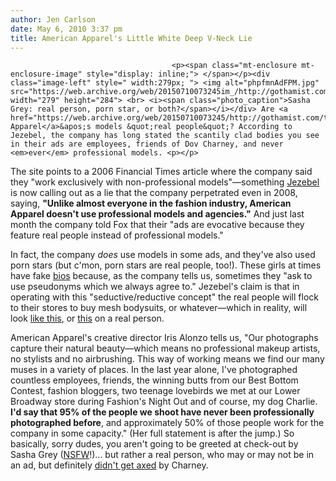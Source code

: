 ```yaml
---
author: Jen Carlson
date: May 6, 2010 3:37 pm
title: American Apparel's Little White Deep V-Neck Lie
---
```


	
										<p><span class="mt-enclosure mt-enclosure-image" style="display: inline;"> </span></p><div class="image-left" style=" width:279px; "> <img alt="phpfmnAdFPM.jpg" src="https://web.archive.org/web/20150710073245im_/http://gothamist.com/attachments/arts_jen/phpfmnAdFPM.jpg" width="279" height="284"> <br> <i><span class="photo_caption">Sasha Grey: real person, porn star, or both?</span></i></div> Are <a href="https://web.archive.org/web/20150710073245/http://gothamist.com/tags/americanapparel">American Apparel</a>&apos;s models &quot;real people&quot;? According to Jezebel, the company has long stated the scantily clad bodies you see in their ads are employees, friends of Dov Charney, and never <em>ever</em> professional models. <p></p>

<p>The site points to a 2006 Financial Times article where the company said they &quot;work exclusively with non-professional models&quot;&#x2014;something <a href="https://web.archive.org/web/20150710073245/http://jezebel.com/5531777/american-apparel-lies-about-its-real-people-models">Jezebel</a> is now calling out as a lie that the company perpetrated even in 2008, saying, <strong>&quot;Unlike almost everyone in the fashion industry, American Apparel doesn&apos;t use professional models and agencies.&quot;</strong> And just last month the company told Fox that their &quot;ads are evocative because they feature real people instead of professional models.&quot;</p>

<p>In fact, the company <em>does</em> use models in some ads, and they&apos;ve also used porn stars (but c&apos;mon, porn stars are real people, too!). These girls at times have fake <a href="https://web.archive.org/web/20150710073245/http://www.americanapparel.net/gallery/photocollections/models/">bios</a> because, as the company tells us, sometimes they &quot;ask to use pseudonyms which we always agree to.&quot; Jezebel&apos;s claim is that in operating with this &quot;seductive/reductive concept&quot; the real people will flock to their stores to buy mesh bodysuits, or whatever&#x2014;which in reality, will look <a href="https://web.archive.org/web/20150710073245/http://www.wornjournal.com/html/american-able/">like this</a>, or <a href="https://web.archive.org/web/20150710073245/http://jezebel.com/341625/american-apparel-will-make-you-look-like-a-fat-hooker">this</a> on a real person.</p>

<p>American Apparel&apos;s creative director Iris Alonzo tells us, &quot;Our photographs capture their natural beauty&#x2014;which means no professional makeup artists, no stylists and no airbrushing. This way of working means we find our many muses in a variety of places. In the last year alone, I&apos;ve photographed countless employees, friends, the winning butts from our Best Bottom Contest, fashion bloggers, two teenage lovebirds we met at our Lower Broadway store during Fashion&apos;s Night Out and of course, my dog Charlie. <strong>I&apos;d say that 95% of the people we shoot have never been professionally photographed before</strong>, and approximately 50% of those people work for the company in some capacity.&quot; (Her full statement is after the jump.) So basically, sorry dudes, you aren&apos;t going to be greeted at check-out by Sasha Grey (<a href="https://web.archive.org/web/20150710073245/http://www.flawlesshustle.com/fashion/sasha-grey-x-american-apparel/">NSFW</a>!)... but rather a real person, who may or may not be in an ad, but definitely <a href="https://web.archive.org/web/20150710073245/http://gothamist.com/2009/07/27/dov_charney.php">didn&apos;t get axed</a> by Charney.</p>					
										
									
				